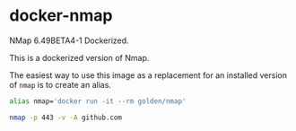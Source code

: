 # docker-nmap
NMap 6.49BETA4-1 Dockerized.

This is a dockerized version of Nmap.

The easiest way to use this image as a replacement for an installed version of `nmap` is to create an alias.

```bash
alias nmap='docker run -it --rm golden/nmap'

nmap -p 443 -v -A github.com
```
